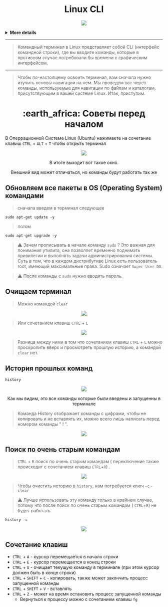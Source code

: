 <h1 align="center">
Linux CLI
</h1>

<p align="center">
<img src="https://readme-typing-svg.herokuapp.com?color=3CBD3A&width=380&height=45&lines=Linux+Command+Line+Interface&center=true"></a>
</p>
<details>
<summary><b>More details</b></summary>
 
- Перемещение в терминале: cd, ls, pwd...
- Работа с файлами: touch, cp, mv, rm, mkdir...
- Работа с текстом: vi, nano... awk, grep, cat, wc...
- Пользователи, права доступа: adduser, usermod, chown, chmod, passwd...
- Мониторинг процессов: ps, top, htop, lsof...
- Работа с сетью:  nmap, netstat, ping, dig, nslookup...
- Производительность системы: nmon, vmstat...
 
 </details>
 
---
> Командный терминал в Linux представляет собой CLI (интерфейс командной строки), где вы вводите команды, которые в противном случае потребовали бы времени с графическим интерфейсом.
---
> Чтобы по-настоящему освоить терминал, вам сначала нужно изучить основы навигации на нем. Мы проведем вас через команды, используемые для навигации по файлам и каталогам, присутствующим в вашей системе Linux. Итак, приступим.
 
<h1 align="center">
:earth_africa:  Советы перед началом
</h1>


В Оперрационной Системе Linux (Ubuntu) нажимаете на сочетание клавиш `CTRL` + `ALT` + `T` чтобы открыть терминал

<p align="center">
<img src="https://media.giphy.com/media/taVaCpEtQ4B4EPAv66/giphy.gif">
</p>


<p align="center">
В итоге выходит вот такое окно.
</p>

<p align="center">
Внешний вид может отличаться, но команды будут работать так же
</p>

## Обновляем все пакеты в OS (Operating System) командами

> сначала введем в терминал следующее
```
sudo apt-get update -y
```
> потом
```
sudo apt-get upgrade -y
```
> :warning: Зачем прописывать в начале команду `sudo` ? Это важная для понимания утилита, она позволяет временно поднимать привилегии и выполнять задачи администрирования системы. Суть в том, что в каждом дистрибутиве Linux есть пользователь root, имеющий максимальные права. Sudo означает `Super User DO`. 

> :warning: После команды с `sudo` нужно вводить пароль.

## Очищаем терминал

> Можно командой `clear`

<p align="center">
<img src="https://media.giphy.com/media/iOd6MRE0Ae89El7Olh/giphy.gif">
</p>

> Или сочетанием клавиш `CTRL` + `L`



<p align="center">
<img src="https://media.giphy.com/media/hmllvxajI4DdJK47Jv/giphy.gif">
</p>

> Разница между ними в том что сочетанием клавиш `CTRL` + `L` можно проскролить вверх и просмотреть прошлую историю, а командой `clear` нет.

## История прошлых команд

```
history
```
<p align="center">
<img src="https://media.giphy.com/media/5ReUuY9pXGWJPm0i1P/giphy.gif">
</p>

<p align="center">
Как мы видим, это все команды которые были введены и запущенны в терминале
</p>

> Команда History  отображает команды с цифрами, чтобы не копировать и не вставлять их,  можно всего лишь написать перед номером команды " ! ". 

<p align="center">
<img src="https://media.giphy.com/media/L9gRhnrrCZQyBgpylp/giphy.gif">
</p>


## Поиск по очень старым командам

> `CTRL` + `R` поиск по очень старым командам ( переключение также происходит с сочетанием клавиш `CTRL`+`R`) .

<p align="center">
<img src="https://media.giphy.com/media/UqQ4dQhrlhT5Mf7K7H/giphy.gif">
</p>

>  Чтобы очистить историю в `history`, нам потребуется ключ `-c` `- clear`

> :warning: Лучше использовать эту команду только в крайнем случае, потому что после поиск по очень старым командам ( `CTRL`+`R`) не будет работать.
```
history -c
```

<p align="center">
<img src="https://media.giphy.com/media/TFNDWnGZ7Pl9zwVTjz/giphy.gif">
</p>

## Сочетание клавиш


* `CTRL` + `A` - курсор перемещается в начало строки 
* `CTRL` + `E` - курсор перемещается в конец строки
* `СTRL` + `U` - очищает  текущую команду в терминале (при этом курсор должен быть в конце строки)
* `CTRL` + `SHIFT` + `C` - копировать, также может закончить процесс запущенной команды
* `CTRL` + `SHIFT` + `V` - вставлять
* `CTRL` + `Z` - может на время остановить процесс запущенной команды 
  * Вернуться к процессу можно с сочетанием клавиш `fg`
